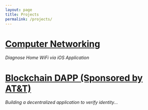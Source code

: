 ```yaml
---
layout: page
title: Projects
permalink: /projects/
---
```


# [Computer Networking](../projects/compnetworking)
*Diagnose Home WiFi via iOS Application*

# [Blockchain DAPP (Sponsored by AT&T)]()
*Building a decentralized application to verify identity...*

 
